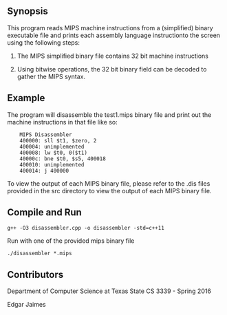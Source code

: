 ## Synopsis

This program reads MIPS machine instructions from a (simplified) binary executable file and prints each assembly language instructionto the screen using the following steps:

1) The MIPS simplified binary file contains 32 bit machine instructions

2) Using bitwise operations, the 32 bit binary field can be decoded to gather the MIPS syntax.


## Example

The program will disassemble the test1.mips binary file and print out the machine instructions in that file like so:

```
    MIPS Disassembler
    400000: sll $t1, $zero, 2
    400004: unimplemented
    400008: lw $t0, 0($t1)
    40000c: bne $t0, $s5, 400018
    400010: unimplemented
    400014: j 400000
```

To view the output of each MIPS binary file, please refer to the .dis files provided in the src directory to view the output of each MIPS binary file. 

## Compile and Run 

    g++ -O3 disassembler.cpp -o disassembler -std=c++11

Run with one of the provided mips binary file 

    ./disassembler *.mips

## Contributors

Department of Computer Science at Texas State
CS 3339 - Spring 2016

Edgar Jaimes
